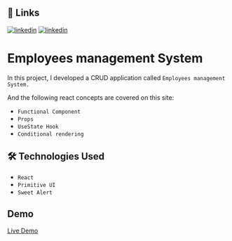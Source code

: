 ## 🔗 Links

[![linkedin](https://img.shields.io/badge/linkedin-0A66C2?style=for-the-badge&logo=linkedin&logoColor=white)](https://www.linkedin.com/in/adarsh-singh-34a945206)
[![linkedin](https://img.shields.io/twitter/follow/:user)](https://twitter.com/AdarshSingh6026)



# Employees management System

In this project, I developed a CRUD application called `Employees management System.`

And the following react concepts are covered on this site:

- `Functional Component` 
- `Props`
- `UseState Hook` 
- `Conditional rendering`


## 🛠 Technologies Used

- `React`
- `Primitive UI`
- `Sweet Alert`
## Demo

[Live Demo](https://adarsh-employee-management-system.netlify.app/)
